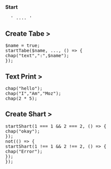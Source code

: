 ### Start
<pre>
  '<LBPScript> .... </LBPScript>'
</pre>

## Create Tabe >
<pre>
$name = true;
startTabe($name, ..., () => {
chap("text",":",$name");
});
</pre>
## Text Print >
<pre>
chap("hello");
chap("I","Am","Moz");
chap(2 * 5);
</pre>
## Create Shart >
<pre>
startShart(1 === 1 && 2 === 2, () => {
chap("okay");
});
not(() => {
startShart(1 !== 1 && 2 !== 2, () => {
chap("Error");
});
});
</pre>
